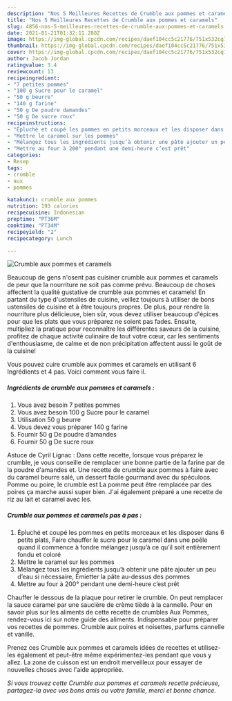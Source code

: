 ```yaml
---
description: "Nos 5 Meilleures Recettes de Crumble aux pommes et caramels"
title: "Nos 5 Meilleures Recettes de Crumble aux pommes et caramels"
slug: 4856-nos-5-meilleures-recettes-de-crumble-aux-pommes-et-caramels
date: 2021-01-21T01:32:11.280Z
image: https://img-global.cpcdn.com/recipes/daef104cc5c21776/751x532cq70/crumble-aux-pommes-et-caramels-photo-principale-de-la-recette.jpg
thumbnail: https://img-global.cpcdn.com/recipes/daef104cc5c21776/751x532cq70/crumble-aux-pommes-et-caramels-photo-principale-de-la-recette.jpg
cover: https://img-global.cpcdn.com/recipes/daef104cc5c21776/751x532cq70/crumble-aux-pommes-et-caramels-photo-principale-de-la-recette.jpg
author: Jacob Jordan
ratingvalue: 3.4
reviewcount: 13
recipeingredient:
- "7 petites pommes"
- "100 g Sucre pour le caramel"
- "50 g beurre"
- "140 g farine"
- "50 g De poudre damandes"
- "50 g De sucre roux"
recipeinstructions:
- "Épluché et coupé les pommes en petits morceaux et les disposer dans 6 petits plats, Faire chauffer le sucre pour le caramel dans une poêle quand il commence à fondre mélangez jusqu’à ce qu’il soit entièrement fondu et coloré"
- "Mettre le caramel sur les pommes"
- "Mélangez tous les ingrédients jusqu’à obtenir une pâte ajouter un peu d’eau si nécessaire, Émietter la pâte au-dessus des pommes"
- "Mettre au four à 200° pendant une demi-heure c’est prêt"
categories:
- Resep
tags:
- crumble
- aux
- pommes

katakunci: crumble aux pommes 
nutrition: 193 calories
recipecuisine: Indonesian
preptime: "PT36M"
cooktime: "PT34M"
recipeyield: "2"
recipecategory: Lunch

---
```



![Crumble aux pommes et caramels](https://img-global.cpcdn.com/recipes/daef104cc5c21776/751x532cq70/crumble-aux-pommes-et-caramels-photo-principale-de-la-recette.jpg)

Beaucoup de gens n'osent pas cuisiner crumble aux pommes et caramels de peur que la nourriture ne soit pas comme prévu. Beaucoup de choses affectent la qualité gustative de crumble aux pommes et caramels! En partant du type d'ustensiles de cuisine, veillez toujours à utiliser de bons ustensiles de cuisine et à être toujours propres. De plus, pour rendre la nourriture plus délicieuse, bien sûr, vous devez utiliser beaucoup d'épices pour que les plats que vous préparez ne soient pas fades. Ensuite, multipliez la pratique pour reconnaître les différentes saveurs de la cuisine, profitez de chaque activité culinaire de tout votre cœur, car les sentiments d'enthousiasme, de calme et de non précipitation affectent aussi le goût de la cuisine!

<!--inarticleads1-->

Vous pouvez cuire crumble aux pommes et caramels en utilisant 6 Ingrédients et 4 pas. Voici comment vous faire il.

##### Ingrédients de crumble aux pommes et caramels :

1. Vous avez besoin 7 petites pommes
1. Vous avez besoin 100 g Sucre pour le caramel
1. Utilisation 50 g beurre
1. Vous devez vous préparer 140 g farine
1. Fournir 50 g De poudre d’amandes
1. Fournir 50 g De sucre roux


Astuce de Cyril Lignac : Dans cette recette, lorsque vous préparez le crumble, je vous conseille de remplacer une bonne partie de la farine par de la poudre d&#39;amandes et. Une recette de crumble aux pommes à faire avec du caramel beurre salé, un dessert facile gourmand avec du spéculoos. Pomme ou poire, le crumble est La pomme peut être remplacée par des poires ça marche aussi super bien. J&#39;ai également préparé a une recette de riz au lait et caramel avec les. 

<!--inarticleads2-->

##### Crumble aux pommes et caramels pas à pas :

1. Épluché et coupé les pommes en petits morceaux et les disposer dans 6 petits plats, Faire chauffer le sucre pour le caramel dans une poêle quand il commence à fondre mélangez jusqu’à ce qu’il soit entièrement fondu et coloré
1. Mettre le caramel sur les pommes
1. Mélangez tous les ingrédients jusqu’à obtenir une pâte ajouter un peu d’eau si nécessaire, Émietter la pâte au-dessus des pommes
1. Mettre au four à 200° pendant une demi-heure c’est prêt


Chauffer le dessous de la plaque pour retirer le crumble. On peut remplacer la sauce caramel par une saucière de crème tiède à la cannelle. Pour en savoir plus sur les aliments de cette recette de crumbles Aux Pommes, rendez-vous ici sur notre guide des aliments. Indispensable pour préparer vos recettes de pommes. Crumble aux poires et noisettes, parfums cannelle et vanille. 

<!--inarticleads1-->

<p>
Prenez ces Crumble aux pommes et caramels idées de recettes et utilisez-les également et peut-être même expérimentez-les pendant que vous y allez. La zone de cuisson est un endroit merveilleux pour essayer de nouvelles choses avec l'aide appropriée.
</p>

<p>
<i>Si vous trouvez cette Crumble aux pommes et caramels recette précieuse, partagez-la avec vos bons amis ou votre famille, merci et bonne chance.</i>
</p>
